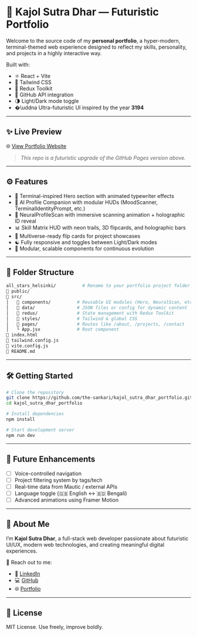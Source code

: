 # 🧠 Kajol Sutra Dhar — Futuristic Portfolio

Welcome to the source code of my **personal portfolio**, a hyper-modern, terminal-themed web experience designed to reflect my skills, personality, and projects in a highly interactive way.

Built with:

- ⚛️ React + Vite
- 🎨 Tailwind CSS
- 🚀 Redux Toolkit
- 🧠 GitHub API integration
- 🌗 Light/Dark mode toggle
- �\uddna Ultra-futuristic UI inspired by the year **3194**

---

## ✨ Live Preview

🌐 [View Portfolio Website](https://the-sankari.github.io/kajol_sutra_dhar_bc/)

> _This repo is a futuristic upgrade of the GitHub Pages version above._

---

## ⚙️ Features

- 🚀 Terminal-inspired Hero section with animated typewriter effects
- 𞫙 AI Profile Companion with modular HUDs (MoodScanner, TerminalIdentityPrompt, etc.)
- 🧠 NeuralProfileScan with immersive scanning animation + holographic ID reveal
- 📊 Skill Matrix HUD with neon trails, 3D flipcards, and holographic bars
- 🌌 Multiverse-ready flip cards for project showcases
- ☯️ Fully responsive and toggles between Light/Dark modes
- 🔀 Modular, scalable components for continuous evolution

---

## 📁 Folder Structure

```bash
all_stars_helsinki/          # Rename to your portfolio project folder name
🔼 public/
🔼 src/
│   🔼 components/          # Reusable UI modules (Hero, NeuralScan, etc.)
│   🔼 data/                # JSON files or config for dynamic content
│   🔼 redux/               # State management with Redux Toolkit
│   🔼 styles/              # Tailwind & global CSS
│   🔼 pages/               # Routes like /about, /projects, /contact
│   └️ App.jsx              # Root component
🔼 index.html
🔼 tailwind.config.js
🔼 vite.config.js
🔼 README.md
```

---

## 🛠️ Getting Started

```bash
# Clone the repository
git clone https://github.com/the-sankari/kajol_sutra_dhar_portfolio.git
cd kajol_sutra_dhar_portfolio

# Install dependencies
npm install

# Start development server
npm run dev
```

---

## 🔮 Future Enhancements

- [ ] Voice-controlled navigation
- [ ] Project filtering system by tags/tech
- [ ] Real-time data from Mautic / external APIs
- [ ] Language toggle (🇬🇧 English ↔ 🇧🇩 Bengali)
- [ ] Advanced animations using Framer Motion

---

## 🤖 About Me

I’m **Kajol Sutra Dhar**, a full-stack web developer passionate about futuristic UI/UX, modern web technologies, and creating meaningful digital experiences.

📢 Reach out to me:

- 💼 [LinkedIn](https://www.linkedin.com/in/kajol-sutra-dhar/)
- 💻 [GitHub](https://github.com/the-sankari)
- 🌐 [Portfolio](https://the-sankari.github.io/kajol_sutra_dhar_bc/)

---

## 📜 License

MIT License. Use freely, improve boldly.
